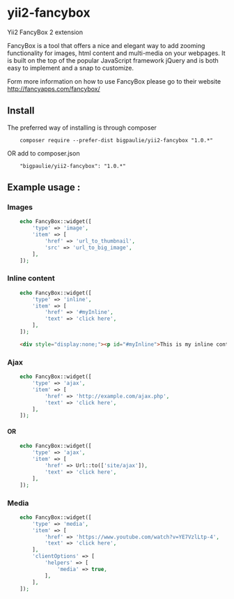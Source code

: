 # yii2-fancybox
Yii2 FancyBox 2 extension

FancyBox is a tool that offers a nice and elegant way to add zooming functionality 
for images, html content and multi-media on your webpages. 
It is built on the top of the popular JavaScript framework jQuery and is 
both easy to implement and a snap to customize. 

Form more information on how to use FancyBox please go to their website http://fancyapps.com/fancybox/

## Install

The preferred way of installing is through composer
```
    composer require --prefer-dist bigpaulie/yii2-fancybox "1.0.*"
```

OR add to composer.json
```
    "bigpaulie/yii2-fancybox": "1.0.*"
```


## Example usage :
### Images
```php
    echo FancyBox::widget([
        'type' => 'image',
        'item' => [
            'href' => 'url_to_thumbnail',
            'src' => 'url_to_big_image',
        ],
    ]);
```
### Inline content
```php
    echo FancyBox::widget([
        'type' => 'inline',
        'item' => [
            'href' => '#myInline',
            'text' => 'click here',
        ],
    ]);
```
```html
    <div style="display:none;"><p id="#myInline">This is my inline content !</p></div>
```
### Ajax
```php
    echo FancyBox::widget([
        'type' => 'ajax',
        'item' => [
            'href' => 'http://example.com/ajax.php',
            'text' => 'click here',
        ],
    ]);
```

#### OR

```php
    echo FancyBox::widget([
        'type' => 'ajax',
        'item' => [
            'href' => Url::to(['site/ajax']),
            'text' => 'click here',
        ],
    ]);
```
### Media
```php
    echo FancyBox::widget([
        'type' => 'media',
        'item' => [
            'href' => 'https://www.youtube.com/watch?v=YE7VzlLtp-4',
            'text' => 'click here',
        ],
        'clientOptions' => [
            'helpers' => [
                'media' => true,
            ],
        ],
    ]);
```
